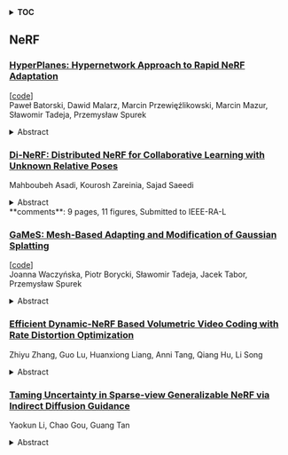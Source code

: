 <details>
  <summary><b>TOC</b></summary>
  <ol>
    <li><a href=#nerf>NeRF</a></li>
      <ul>
        <li><a href=#HyperPlanes:-Hypernetwork-Approach-to-Rapid-NeRF-Adaptation>HyperPlanes: Hypernetwork Approach to Rapid NeRF Adaptation</a></li>
        <li><a href=#Di-NeRF:-Distributed-NeRF-for-Collaborative-Learning-with-Unknown-Relative-Poses>Di-NeRF: Distributed NeRF for Collaborative Learning with Unknown Relative Poses</a></li>
        <li><a href=#GaMeS:-Mesh-Based-Adapting-and-Modification-of-Gaussian-Splatting>GaMeS: Mesh-Based Adapting and Modification of Gaussian Splatting</a></li>
        <li><a href=#Efficient-Dynamic-NeRF-Based-Volumetric-Video-Coding-with-Rate-Distortion-Optimization>Efficient Dynamic-NeRF Based Volumetric Video Coding with Rate Distortion Optimization</a></li>
        <li><a href=#Taming-Uncertainty-in-Sparse-view-Generalizable-NeRF-via-Indirect-Diffusion-Guidance>Taming Uncertainty in Sparse-view Generalizable NeRF via Indirect Diffusion Guidance</a></li>
      </ul>
    </li>
  </ol>
</details>

## NeRF  

### [HyperPlanes: Hypernetwork Approach to Rapid NeRF Adaptation](http://arxiv.org/abs/2402.01524)  
[[code](https://github.com/gmum/hyperplanes)]  
Paweł Batorski, Dawid Malarz, Marcin Przewięźlikowski, Marcin Mazur, Sławomir Tadeja, Przemysław Spurek  
<details>  
  <summary>Abstract</summary>  
  <ol>  
    Neural radiance fields (NeRFs) are a widely accepted standard for synthesizing new 3D object views from a small number of base images. However, NeRFs have limited generalization properties, which means that we need to use significant computational resources to train individual architectures for each item we want to represent. To address this issue, we propose a few-shot learning approach based on the hypernetwork paradigm that does not require gradient optimization during inference. The hypernetwork gathers information from the training data and generates an update for universal weights. As a result, we have developed an efficient method for generating a high-quality 3D object representation from a small number of images in a single step. This has been confirmed by direct comparison with the state-of-the-art solutions and a comprehensive ablation study.  
  </ol>  
</details>  
  
### [Di-NeRF: Distributed NeRF for Collaborative Learning with Unknown Relative Poses](http://arxiv.org/abs/2402.01485)  
Mahboubeh Asadi, Kourosh Zareinia, Sajad Saeedi  
<details>  
  <summary>Abstract</summary>  
  <ol>  
    Collaborative mapping of unknown environments can be done faster and more robustly than a single robot. However, a collaborative approach requires a distributed paradigm to be scalable and deal with communication issues. This work presents a fully distributed algorithm enabling a group of robots to collectively optimize the parameters of a Neural Radiance Field (NeRF). The algorithm involves the communication of each robot's trained NeRF parameters over a mesh network, where each robot trains its NeRF and has access to its own visual data only. Additionally, the relative poses of all robots are jointly optimized alongside the model parameters, enabling mapping with unknown relative camera poses. We show that multi-robot systems can benefit from differentiable and robust 3D reconstruction optimized from multiple NeRFs. Experiments on real-world and synthetic data demonstrate the efficiency of the proposed algorithm. See the website of the project for videos of the experiments and supplementary material(https://sites.google.com/view/di-nerf/home).  
  </ol>  
</details>  
**comments**: 9 pages, 11 figures, Submitted to IEEE-RA-L  
  
### [GaMeS: Mesh-Based Adapting and Modification of Gaussian Splatting](http://arxiv.org/abs/2402.01459)  
[[code](https://github.com/waczjoan/gaussian-mesh-splatting)]  
Joanna Waczyńska, Piotr Borycki, Sławomir Tadeja, Jacek Tabor, Przemysław Spurek  
<details>  
  <summary>Abstract</summary>  
  <ol>  
    In recent years, a range of neural network-based methods for image rendering have been introduced. For instance, widely-researched neural radiance fields (NeRF) rely on a neural network to represent 3D scenes, allowing for realistic view synthesis from a small number of 2D images. However, most NeRF models are constrained by long training and inference times. In comparison, Gaussian Splatting (GS) is a novel, state-of-theart technique for rendering points in a 3D scene by approximating their contribution to image pixels through Gaussian distributions, warranting fast training and swift, real-time rendering. A drawback of GS is the absence of a well-defined approach for its conditioning due to the necessity to condition several hundred thousand Gaussian components. To solve this, we introduce Gaussian Mesh Splatting (GaMeS) model, a hybrid of mesh and a Gaussian distribution, that pin all Gaussians splats on the object surface (mesh). The unique contribution of our methods is defining Gaussian splats solely based on their location on the mesh, allowing for automatic adjustments in position, scale, and rotation during animation. As a result, we obtain high-quality renders in the real-time generation of high-quality views. Furthermore, we demonstrate that in the absence of a predefined mesh, it is possible to fine-tune the initial mesh during the learning process.  
  </ol>  
</details>  
  
### [Efficient Dynamic-NeRF Based Volumetric Video Coding with Rate Distortion Optimization](http://arxiv.org/abs/2402.01380)  
Zhiyu Zhang, Guo Lu, Huanxiong Liang, Anni Tang, Qiang Hu, Li Song  
<details>  
  <summary>Abstract</summary>  
  <ol>  
    Volumetric videos, benefiting from immersive 3D realism and interactivity, hold vast potential for various applications, while the tremendous data volume poses significant challenges for compression. Recently, NeRF has demonstrated remarkable potential in volumetric video compression thanks to its simple representation and powerful 3D modeling capabilities, where a notable work is ReRF. However, ReRF separates the modeling from compression process, resulting in suboptimal compression efficiency. In contrast, in this paper, we propose a volumetric video compression method based on dynamic NeRF in a more compact manner. Specifically, we decompose the NeRF representation into the coefficient fields and the basis fields, incrementally updating the basis fields in the temporal domain to achieve dynamic modeling. Additionally, we perform end-to-end joint optimization on the modeling and compression process to further improve the compression efficiency. Extensive experiments demonstrate that our method achieves higher compression efficiency compared to ReRF on various datasets.  
  </ol>  
</details>  
  
### [Taming Uncertainty in Sparse-view Generalizable NeRF via Indirect Diffusion Guidance](http://arxiv.org/abs/2402.01217)  
Yaokun Li, Chao Gou, Guang Tan  
<details>  
  <summary>Abstract</summary>  
  <ol>  
    Neural Radiance Fields (NeRF) have demonstrated effectiveness in synthesizing novel views. However, their reliance on dense inputs and scene-specific optimization has limited their broader applicability. Generalizable NeRFs (Gen-NeRF), while intended to address this, often produce blurring artifacts in unobserved regions with sparse inputs, which are full of uncertainty. In this paper, we aim to diminish the uncertainty in Gen-NeRF for plausible renderings. We assume that NeRF's inability to effectively mitigate this uncertainty stems from its inherent lack of generative capacity. Therefore, we innovatively propose an Indirect Diffusion-guided NeRF framework, termed ID-NeRF, to address this uncertainty from a generative perspective by leveraging a distilled diffusion prior as guidance. Specifically, to avoid model confusion caused by directly regularizing with inconsistent samplings as in previous methods, our approach introduces a strategy to indirectly inject the inherently missing imagination into the learned implicit function through a diffusion-guided latent space. Empirical evaluation across various benchmarks demonstrates the superior performance of our approach in handling uncertainty with sparse inputs.  
  </ol>  
</details>  
  
  



